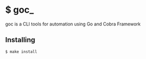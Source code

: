 \$ goc\_
==========

goc is a CLI tools for automation using Go and Cobra Framework

## Installing

    $ make install
